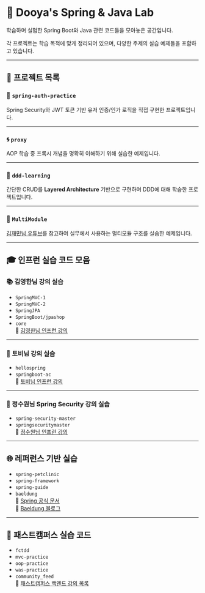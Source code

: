 # 🌱 Dooya's Spring & Java Lab

학습하며 실험한 Spring Boot와 Java 관련 코드들을 모아놓은 공간입니다.


각 프로젝트는 학습 목적에 맞게 정리되어 있으며, 다양한 주제의 실습 예제들을 포함하고 있습니다.

---

## 📁 프로젝트 목록

### 🔐 `spring-auth-practice`
Spring Security와 JWT 토큰 기반 유저 인증/인가 로직을 직접 구현한 프로젝트입니다.

---

### 🌀 `proxy`
AOP 학습 중 프록시 개념을 명확히 이해하기 위해 실습한 예제입니다.

---

### 🧱 `ddd-learning`
간단한 CRUD를 **Layered Architecture** 기반으로 구현하며 DDD에 대해 학습한 프로젝트입니다.

---

### 🧩 `MultiModule`
[김재민님 유튜브](https://www.youtube.com/@geminikims)를 참고하여 실무에서 사용하는 멀티모듈 구조를 실습한 예제입니다.

---

## 🎓 인프런 실습 코드 모음

### 📚 김영한님 강의 실습
- `SpringMVC-1`
- `SpringMVC-2`
- `SpringJPA`
- `SpringBoot/jpashop`
- `core`  
🔗 [김영한님 인프런 강의](https://www.inflearn.com/search?s=%EA%B9%80%EC%98%81%ED%95%9C)

---

### 📘 토비님 강의 실습
- `hellospring`
- `springboot-ac`  
🔗 [토비님 인프런 강의](https://www.inflearn.com/search?s=%ED%86%A0%EB%B9%84)

---

### 🔐 정수원님 Spring Security 강의 실습
- `spring-security-master`
- `springsecuritymaster`  
🔗 [정수원님 인프런 강의](https://www.inflearn.com/search?s=%EC%A0%95%EC%88%98%EC%9B%90)

---

## 🌐 레퍼런스 기반 실습

- `spring-petclinic`
- `spring-framework`
- `spring-guide`
- `baeldung`  
🔗 [Spring 공식 문서](https://spring.io/projects/spring-boot)  
🔗 [Baeldung 블로그](https://www.baeldung.com/)

---

## 🚀 패스트캠퍼스 실습 코드

- `fctdd`
- `mvc-practice`
- `oop-practice`
- `was-practice`
- `community_feed`  
🔗 [패스트캠퍼스 백엔드 강의 목록](https://fastcampus.co.kr/search?keyword=%EB%B0%B1%EC%97%94%EB%93%9C)
